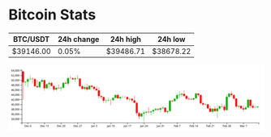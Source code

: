 # Bitcoin Stats

BTC/USDT|24h change|24h high|24h low|
|---|---|---|---|
|$39146.00|0.05%|$39486.71|$38678.22|

<img src="./chart.svg">
